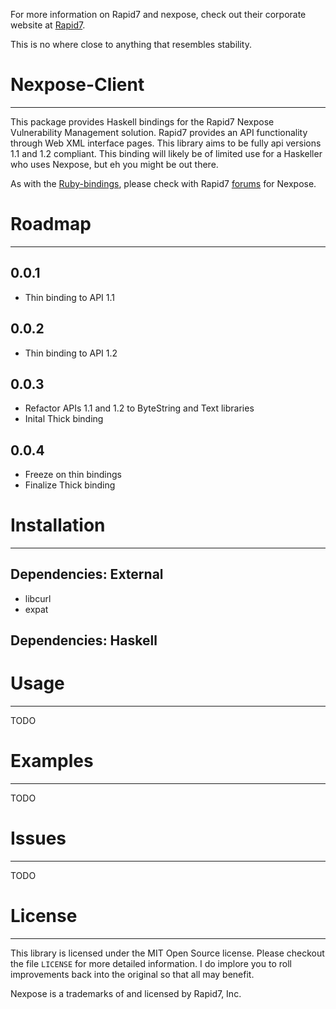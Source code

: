 For more information on Rapid7 and nexpose, check out their corporate website at [Rapid7](http://www.rapid7.com/ "Rapid7 Home").  

This is no where close to anything that resembles stability.  

# Nexpose-Client #

----------
This package provides Haskell bindings for the Rapid7 Nexpose Vulnerability Management solution.  Rapid7 provides an API functionality through Web XML interface pages.  This library aims to be fully api versions 1.1 and 1.2 compliant.  This binding will likely be of limited use for a Haskeller who uses Nexpose, but eh you might be out there.

As with the [Ruby-bindings](https://github.com/rapid7/nexpose-client), please check with Rapid7 [forums](https://community.rapid7.com/community/nexpose "Rapid7 Forums") for Nexpose.

# Roadmap #

----------
## 0.0.1 ##

- Thin binding to API 1.1

## 0.0.2 ##

- Thin binding to API 1.2

## 0.0.3 ##

- Refactor APIs 1.1 and 1.2 to ByteString and Text libraries
- Inital Thick binding

## 0.0.4 ##

- Freeze on thin bindings
- Finalize Thick binding

# Installation #

----------
## Dependencies: External  ##

- libcurl
- expat

## Dependencies: Haskell  ##



# Usage #

----------
TODO

# Examples #

----------
TODO

# Issues #

----------
TODO

# License #

----------
This library is licensed under the MIT Open Source license.  Please checkout the file `LICENSE` for more detailed information.  I do implore you to roll improvements back into the original so that all may benefit.

Nexpose is a trademarks of and licensed by Rapid7, Inc.